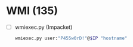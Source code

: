 # WMI (135)
- [ ] wmiexec.py (Impacket)
  ```bash
  wmiexec.py user:"P455w0rD!"@$IP "hostname"
  ```
